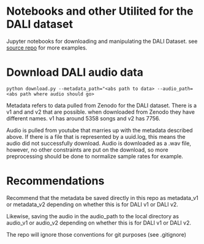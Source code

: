 # Notebooks and other Utilited for the DALI dataset
Jupyter notebooks for downloading and manipulating the DALI Dataset.  see [source repo](https://github.com/gabolsgabs/DALI) for more examples.

# Download DALI audio data

```python download.py --metadata_path="<abs path to data> --audio_path=<abs path where audio should go>```

Metadata refers to data pulled from Zenodo for the DALI dataset. There is a v1 and and v2 that are possible. when downloaded from Zenodo they have different names.  v1 has around 5358 songs and v2 has 7756.  

Audio is pulled from youtube that marries up with the metadata described above.  If there is a file that is represented by a uuid.log, this means the audio did not successfully download.  Audio is downloaded as a .wav file, however, no other constraints are put on the download, so more preprocessing should be done to normalize sample rates for example.

# Recommendations

Recommend that the metadata be saved directly in this repo as metadata_v1 or metadata_v2 depending on whether this is for DALI v1 or DALI v2.  

Likewise, saving the audio in the audio_path to the local directory as audio_v1 or audio_v2 depending on whether this is for DALI v1 or DALI v2.

The repo will ignore those conventions for git purposes (see .gitignore)